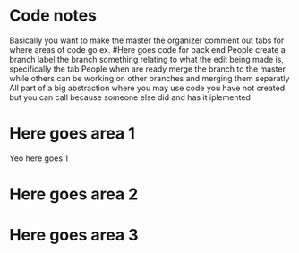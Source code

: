 # Code notes 
Basically you want to make the master the organizer
comment out tabs for where areas of code go 
ex.
#Here goes code for back end
People create a branch 
label the branch something relating to what the edit being made is, specifically the tab
People when are ready merge the branch to the master while others can be working on other branches and merging them separatly
All part of a big abstraction where you may use code you have not created but you can call because someone else did and has it iplemented

# Here goes area 1
Yeo here goes 1

# Here goes area 2


# Here goes area 3
